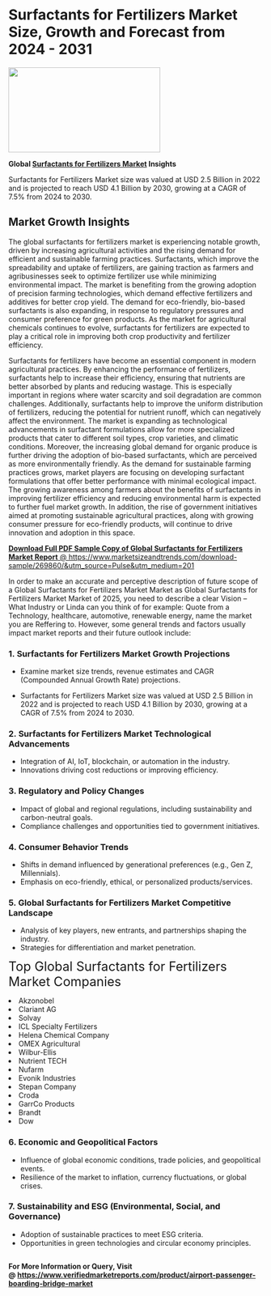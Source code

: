 <H1>Surfactants for Fertilizers Market Size, Growth and Forecast from 2024 - 2031</H1><img class="aligncenter size-medium wp-image-584254" src="https://thirdeyenews.in/wp-content/uploads/2024/09/Global-Market-Research-300x168.jpeg" alt="" width="300" height="168" /><p><strong>Global&nbsp;<a href="https://www.marketsizeandtrends.com/download-sample/269860/&amp;utm_source=Pulse&amp;utm_medium=201">Surfactants for Fertilizers Market</a> Insights</strong></p><p>Surfactants for Fertilizers Market size was valued at USD 2.5 Billion in 2022 and is projected to reach USD 4.1 Billion by 2030, growing at a CAGR of 7.5% from 2024 to 2030.</p><p><h2>Market Growth Insights</h2> <p>The global surfactants for fertilizers market is experiencing notable growth, driven by increasing agricultural activities and the rising demand for efficient and sustainable farming practices. Surfactants, which improve the spreadability and uptake of fertilizers, are gaining traction as farmers and agribusinesses seek to optimize fertilizer use while minimizing environmental impact. The market is benefiting from the growing adoption of precision farming technologies, which demand effective fertilizers and additives for better crop yield. The demand for eco-friendly, bio-based surfactants is also expanding, in response to regulatory pressures and consumer preference for green products. As the market for agricultural chemicals continues to evolve, surfactants for fertilizers are expected to play a critical role in improving both crop productivity and fertilizer efficiency.</p> <p><a href="URL_to_sample_download"></a></p> <p>Surfactants for fertilizers have become an essential component in modern agricultural practices. By enhancing the performance of fertilizers, surfactants help to increase their efficiency, ensuring that nutrients are better absorbed by plants and reducing wastage. This is especially important in regions where water scarcity and soil degradation are common challenges. Additionally, surfactants help to improve the uniform distribution of fertilizers, reducing the potential for nutrient runoff, which can negatively affect the environment. The market is expanding as technological advancements in surfactant formulations allow for more specialized products that cater to different soil types, crop varieties, and climatic conditions. Moreover, the increasing global demand for organic produce is further driving the adoption of bio-based surfactants, which are perceived as more environmentally friendly. As the demand for sustainable farming practices grows, market players are focusing on developing surfactant formulations that offer better performance with minimal ecological impact. The growing awareness among farmers about the benefits of surfactants in improving fertilizer efficiency and reducing environmental harm is expected to further fuel market growth. In addition, the rise of government initiatives aimed at promoting sustainable agricultural practices, along with growing consumer pressure for eco-friendly products, will continue to drive innovation and adoption in this space.</p> <p><a href="URL_to_more_information"></p><p><span class=""><strong>Download Full PDF Sample Copy of Global Surfactants for Fertilizers Market Report</strong> @ <a href="https://www.marketsizeandtrends.com/download-sample/269860/&amp;utm_source=Pulse&amp;utm_medium=201" target="_blank">https://www.marketsizeandtrends.com/download-sample/269860/&amp;utm_source=Pulse&amp;utm_medium=201</a></span></p><p>In order to make an accurate and perceptive description of future scope of a Global&nbsp;Surfactants for Fertilizers Market Market as Global&nbsp;Surfactants for Fertilizers Market Market of 2025, you need to describe a clear Vision &ndash; What Industry or Linda can you think of for example: Quote from a Technology, healthcare, automotive, renewable energy, name the market you are Reffering to. However, some general trends and factors usually impact market reports and their future outlook include:</p><h3>1.&nbsp;<strong>Surfactants for Fertilizers Market Growth Projections</strong></h3><ul><li>Examine market size trends, revenue estimates and CAGR (Compounded Annual Growth Rate) projections.</li><li><p>Surfactants for Fertilizers Market size was valued at USD 2.5 Billion in 2022 and is projected to reach USD 4.1 Billion by 2030, growing at a CAGR of 7.5% from 2024 to 2030.</p></li></ul><h3>2.&nbsp;<strong>Surfactants for Fertilizers Market Technological Advancements</strong></h3><ul><li>Integration of AI, IoT, blockchain, or automation in the industry.</li><li>Innovations driving cost reductions or improving efficiency.</li></ul><h3>3.&nbsp;<strong>Regulatory and Policy Changes</strong></h3><ul><li>Impact of global and regional regulations, including sustainability and carbon-neutral goals.</li><li>Compliance challenges and opportunities tied to government initiatives.</li></ul><h3>4.&nbsp;<strong>Consumer Behavior Trends</strong></h3><ul><li>Shifts in demand influenced by generational preferences (e.g., Gen Z, Millennials).</li><li>Emphasis on eco-friendly, ethical, or personalized products/services.</li></ul><h3>5.&nbsp;<strong>Global Surfactants for Fertilizers Market Competitive Landscape</strong></h3><ul><li>Analysis of key players, new entrants, and partnerships shaping the industry.</li><li>Strategies for differentiation and market penetration.</li></ul><p data-pm-slice="1 1 []"><span style="color: inherit; font-family: inherit; font-size: 25px;">Top Global Surfactants for Fertilizers Market Companies</span></p><div class="" data-test-id=""><p><li>Akzonobel</li><li> Clariant AG</li><li> Solvay</li><li> ICL Specialty Fertilizers</li><li> Helena Chemical Company</li><li> OMEX Agricultural</li><li> Wilbur-Ellis</li><li> Nutrient TECH</li><li> Nufarm</li><li> Evonik Industries</li><li> Stepan Company</li><li> Croda</li><li> GarrCo Products</li><li> Brandt</li><li> Dow</li></p></div><h3>6.&nbsp;<strong>Economic and Geopolitical Factors</strong></h3><ul><li>Influence of global economic conditions, trade policies, and geopolitical events.</li><li>Resilience of the market to inflation, currency fluctuations, or global crises.</li></ul><h3>7.&nbsp;<strong>Sustainability and ESG (Environmental, Social, and Governance)</strong></h3><ul><li>Adoption of sustainable practices to meet ESG criteria.</li><li>Opportunities in green technologies and circular economy principles.</li></ul><h2><strong style="font-size: 14px;">For More Information or Query, Visit @&nbsp;</strong><a style="background-color: #ffffff; font-size: 14px;" href="https://www.marketsizeandtrends.com/report/surfactants-for-fertilizers-market/" target="_blank">https://www.verifiedmarketreports.com/product/airport-passenger-boarding-bridge-market</a></h2>
